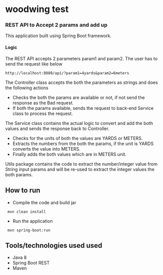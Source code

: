 # woodwing test

### REST API to Accept 2 params and add up
 This application built using Spring Boot framework.
 
 #### Logic
 
 The REST API accepts 2 parameters param1 and param2. The user has to send the request like below
 ```` 
 http://localhost:8080/api/?param1=4yards&param2=6meters

````
 
 The Controller class accepts the both the parameters as strings and does the following actions 
 * Checks the both the params are available or not, if not send the response as the Bad request.
 * If both the params available, sends the request to back-end Service class to process the request.
 
 The Service class contains the actual logic to convert and add the both values and sends the response back to Controller.
 * Checks for the units of both the values are YARDS or METERS. 
 * Extracts the numbers from the both the params, if the unit is YARDS converts the value into METERS.
 * Finally adds the both values which are in METERS unit.
 
 Utils package contains the code to extract the number/integer value from String input params and will be 
 re-used to extract the integer values the both params.
 
 ## How to run
 
 * Compile the code and build jar 
 ````
  mvn clean install
 ````
 
 * Run the application
 ````
  mvn spring-boot:run
 ```` 
 
 ## Tools/technologies used used
 * Java 8
 * Spring Boot REST
 * Maven 